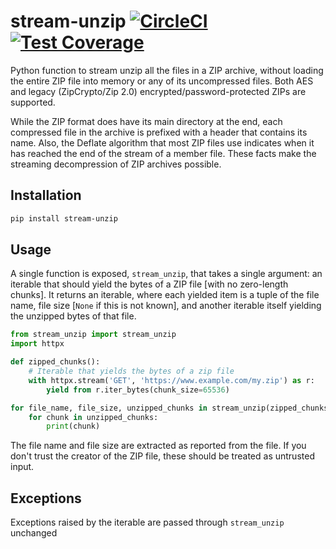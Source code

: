 # stream-unzip [![CircleCI](https://circleci.com/gh/uktrade/stream-unzip.svg?style=shield)](https://circleci.com/gh/uktrade/stream-unzip) [![Test Coverage](https://api.codeclimate.com/v1/badges/02144f986cd3eecf4a0b/test_coverage)](https://codeclimate.com/github/uktrade/stream-unzip/test_coverage)

Python function to stream unzip all the files in a ZIP archive, without loading the entire ZIP file into memory or any of its uncompressed files. Both AES and legacy (ZipCrypto/Zip 2.0) encrypted/password-protected ZIPs are supported.

While the ZIP format does have its main directory at the end, each compressed file in the archive is prefixed with a header that contains its name. Also, the Deflate algorithm that most ZIP files use indicates when it has reached the end of the stream of a member file. These facts make the streaming decompression of ZIP archives possible.


## Installation

```bash
pip install stream-unzip
```


## Usage

A single function is exposed, `stream_unzip`, that takes a single argument: an iterable that should yield the bytes of a ZIP file [with no zero-length chunks]. It returns an iterable, where each yielded item is a tuple of the file name, file size [`None` if this is not known], and another iterable itself yielding the unzipped bytes of that file.

```python
from stream_unzip import stream_unzip
import httpx

def zipped_chunks():
    # Iterable that yields the bytes of a zip file
    with httpx.stream('GET', 'https://www.example.com/my.zip') as r:
        yield from r.iter_bytes(chunk_size=65536)

for file_name, file_size, unzipped_chunks in stream_unzip(zipped_chunks(), password=b'my-password'):
    for chunk in unzipped_chunks:
        print(chunk)
```

The file name and file size are extracted as reported from the file. If you don't trust the creator of the ZIP file, these should be treated as untrusted input.


## Exceptions

Exceptions raised by the iterable are passed through `stream_unzip` unchanged
